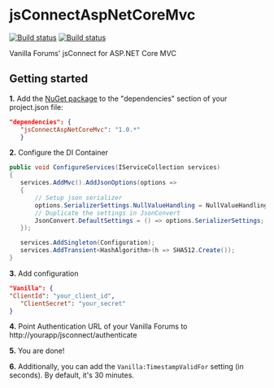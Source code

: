 # jsConnectAspNetCoreMvc
[![Build status](https://ci.appveyor.com/api/projects/status/2pd8rmd5kaico1au?svg=true)](https://ci.appveyor.com/project/petrsvihlik/jsconnectaspnetcoremvc)
[![Build status](https://img.shields.io/nuget/v/jsConnectAspNetCoreMvc.svg)](https://www.nuget.org/packages/jsConnectAspNetCoreMvc/)



Vanilla Forums' jsConnect for ASP.NET Core MVC

## Getting started

**1.** Add the [NuGet package](https://www.nuget.org/packages/jsConnectAspNetCoreMvc/) to the "dependencies" section of your project.json file:
```json
"dependencies": { 
   "jsConnectAspNetCoreMvc": "1.0.*" 
   }
```

**2.** Configure the DI Container

```csharp
public void ConfigureServices(IServiceCollection services)
{
   services.AddMvc().AddJsonOptions(options =>
   {
	   // Setup json serializer
	   options.SerializerSettings.NullValueHandling = NullValueHandling.Ignore;
	   // Duplicate the settings in JsonConvert
	   JsonConvert.DefaultSettings = () => options.SerializerSettings;
   });

   services.AddSingleton(Configuration);
   services.AddTransient<HashAlgorithm>(h => SHA512.Create());
}
```

**3.** Add configuration
```json
"Vanilla": {
"ClientId": "your_client_id",
   "ClientSecret": "your_secret"
}
```
**4.** Point Authentication URL of your Vanilla Forums to http://yourapp/jsconnect/authenticate

**5.** You are done!

**6.** Additionally, you can add the `Vanilla:TimestampValidFor` setting (in seconds). By default, it's 30 minutes.
